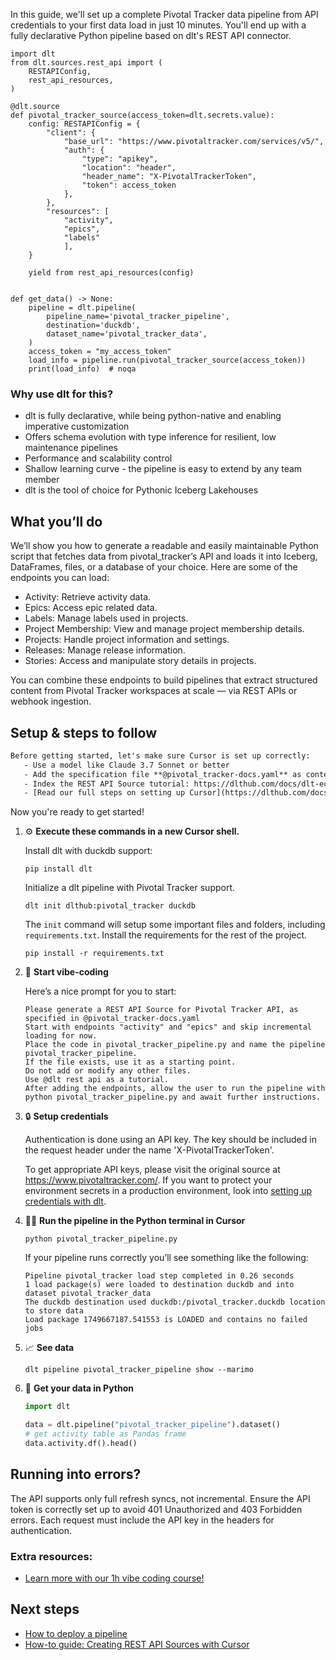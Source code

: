 In this guide, we'll set up a complete Pivotal Tracker data pipeline from API credentials to your first data load in just 10 minutes. You'll end up with a fully declarative Python pipeline based on dlt's REST API connector.

```python-outcome
import dlt
from dlt.sources.rest_api import (
    RESTAPIConfig,
    rest_api_resources,
)

@dlt.source
def pivotal_tracker_source(access_token=dlt.secrets.value):
    config: RESTAPIConfig = {
        "client": {
            "base_url": "https://www.pivotaltracker.com/services/v5/",
            "auth": {
                "type": "apikey",
                "location": "header",
                "header_name": "X-PivotalTrackerToken",
                "token": access_token
            },
        },
        "resources": [
            "activity",
            "epics",
            "labels"
            ],
    }

    yield from rest_api_resources(config)


def get_data() -> None:
    pipeline = dlt.pipeline(
        pipeline_name='pivotal_tracker_pipeline',
        destination='duckdb',
        dataset_name='pivotal_tracker_data', 
    )
    access_token = "my_access_token"
    load_info = pipeline.run(pivotal_tracker_source(access_token))
    print(load_info)  # noqa
```

### Why use dlt for this?

- dlt is fully declarative, while being python-native and enabling imperative customization
- Offers schema evolution with type inference for resilient, low maintenance pipelines
- Performance and scalability control
- Shallow learning curve - the pipeline is easy to extend by any team member
- dlt is the tool of choice for Pythonic Iceberg Lakehouses

## What you’ll do

We’ll show you how to generate a readable and easily maintainable Python script that fetches data from pivotal_tracker’s API and loads it into Iceberg, DataFrames, files, or a database of your choice. Here are some of the endpoints you can load:

- Activity: Retrieve activity data.
- Epics: Access epic related data.
- Labels: Manage labels used in projects.
- Project Membership: View and manage project membership details.
- Projects: Handle project information and settings.
- Releases: Manage release information.
- Stories: Access and manipulate story details in projects.

You can combine these endpoints to build pipelines that extract structured content from Pivotal Tracker workspaces at scale — via REST APIs or webhook ingestion.

## Setup & steps to follow

```default
Before getting started, let's make sure Cursor is set up correctly:
   - Use a model like Claude 3.7 Sonnet or better
   - Add the specification file **@pivotal_tracker-docs.yaml** as context
   - Index the REST API Source tutorial: https://dlthub.com/docs/dlt-ecosystem/verified-sources/rest_api/ and add it to context as **@dlt rest api**
   - [Read our full steps on setting up Cursor](https://dlthub.com/docs/dlt-ecosystem/llm-tooling/cursor-restapi#23-configuring-cursor-with-documentation)
```

Now you're ready to get started! 

1. ⚙️ **Execute these commands in a new Cursor shell.**
    
    Install dlt with duckdb support:
    ```shell
    pip install dlt
    ```

    Initialize a dlt pipeline with Pivotal Tracker support.
    ```shell
    dlt init dlthub:pivotal_tracker duckdb
    ```

    The `init` command will setup some important files and folders, including `requirements.txt`. Install the requirements for the rest of the project.
    ```shell
    pip install -r requirements.txt
    ```
    
2. 🤠 **Start vibe-coding**
    
    Here’s a nice prompt for you to start: 
    
    ```prompt
    Please generate a REST API Source for Pivotal Tracker API, as specified in @pivotal_tracker-docs.yaml 
    Start with endpoints "activity" and "epics" and skip incremental loading for now. 
    Place the code in pivotal_tracker_pipeline.py and name the pipeline pivotal_tracker_pipeline. 
    If the file exists, use it as a starting point. 
    Do not add or modify any other files. 
    Use @dlt rest api as a tutorial. 
    After adding the endpoints, allow the user to run the pipeline with python pivotal_tracker_pipeline.py and await further instructions.
    ```

    
3. 🔒 **Setup credentials** 
    
    Authentication is done using an API key. The key should be included in the request header under the name 'X-PivotalTrackerToken'.
    
    To get appropriate API keys, please visit the original source at https://www.pivotaltracker.com/.
    If you want to protect your environment secrets in a production environment, look into [setting up credentials with dlt](https://dlthub.com/docs/walkthroughs/add_credentials).
    
4. 🏃‍♀️ **Run the pipeline in the Python terminal in Cursor**
    
    ```shell
    python pivotal_tracker_pipeline.py
    ```
    
    If your pipeline runs correctly you’ll see something like the following:
    
    ```shell
    Pipeline pivotal_tracker load step completed in 0.26 seconds
    1 load package(s) were loaded to destination duckdb and into dataset pivotal_tracker_data
    The duckdb destination used duckdb:/pivotal_tracker.duckdb location to store data
    Load package 1749667187.541553 is LOADED and contains no failed jobs
    ```
    
5. 📈 **See data**
    
    ```shell
    dlt pipeline pivotal_tracker_pipeline show --marimo
    ```
    
6. 🐍 **Get your data in Python**
    
    ```python
    import dlt

   data = dlt.pipeline("pivotal_tracker_pipeline").dataset()
   # get activity table as Pandas frame
   data.activity.df().head()
    ```

## Running into errors?

The API supports only full refresh syncs, not incremental. Ensure the API token is correctly set up to avoid 401 Unauthorized and 403 Forbidden errors. Each request must include the API key in the headers for authentication.

### Extra resources:

- [Learn more with our 1h vibe coding course!](https://www.youtube.com/watch?v=GGid70rnJuM)

## Next steps

- [How to deploy a pipeline](https://dlthub.com/docs/walkthroughs/deploy-a-pipeline)
- [How-to guide: Creating REST API Sources with Cursor](https://dlthub.com/docs/dlt-ecosystem/llm-tooling/cursor-restapi)